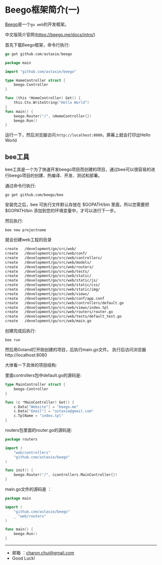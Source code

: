 Beego框架简介(一)
===

[Beego](https://github.com/astaxie/beego)是一个`go web`的开发框架。

中文版简介官网(https://beego.me/docs/intro/)


首先下载Beego框架，命令行执行:   
```go
go get github.com/astaxie/beego
```

```go
package main

import "github.com/astaxie/beego"

type HomeController struct {
    beego.Controller
}

func (this *HomeController) Get() {
    this.Ctx.WriteString("Hello World")
}
func main() {
    beego.Router("/", &HomeController{})
    beego.Run()
}
```

运行一下，然后浏览器访问:`http://localhost:8080`，屏幕上就会打印出Hello World     


bee工具
---

bee工具是一个为了快速开发beego项目而创建的项目，通过bee可以很容易的进行beego项目的创建、热编译、开发、测试和部署。

通过命令行执行:  
```
go get github.com/beego/bee
```

安装完之后，bee 可执行文件默认存放在 $GOPATH/bin 里面，所以您需要把 $GOPATH/bin 添加到您的环境变量中，才可以进行下一步。

然后执行:  

```
bee new projectname
```
就会创建web工程的目录
```sh
create	 /development/go/src/web/
create	 /development/go/src/web/conf/
create	 /development/go/src/web/controllers/
create	 /development/go/src/web/models/
create	 /development/go/src/web/routers/
create	 /development/go/src/web/tests/
create	 /development/go/src/web/static/
create	 /development/go/src/web/static/js/
create	 /development/go/src/web/static/css/
create	 /development/go/src/web/static/img/
create	 /development/go/src/web/views/
create	 /development/go/src/web/conf/app.conf
create	 /development/go/src/web/controllers/default.go
create	 /development/go/src/web/views/index.tpl
create	 /development/go/src/web/routers/router.go
create	 /development/go/src/web/tests/default_test.go
create	 /development/go/src/web/main.go
```
创建完成后执行:  

```
bee run
```
然后用Goland打开刚创建的项目，后执行main.go文件。 
执行后访问浏览器http://localhost:8080
<src img = "https://github.com/CharonChui/Pictures/blob/master/beego_demo.png" width=100% height=100%/>

大体看一下具体的项目结构:   
<src img = "https://github.com/CharonChui/Pictures/blob/master/beego_list.png" width=100% height=100%/>

里面controllers包中default.go的源码是:   
```go
type MainController struct {
	beego.Controller
}

func (c *MainController) Get() {
	c.Data["Website"] = "beego.me"
	c.Data["Email"] = "astaxie@gmail.com"
	c.TplName = "index.tpl"
}
```

routers包里面的router.go的源码是:    
```go
package routers

import (
	"web/controllers"
	"github.com/astaxie/beego"
)

func init() {
    beego.Router("/", &controllers.MainController{})
}
```
main.go文件的源码是 ：   
```go
package main

import (
	"github.com/astaxie/beego"
	_ "web/routers"
)

func main() {
	beego.Run()
}
```







---

- 邮箱 ：charon.chui@gmail.com  
- Good Luck! 
